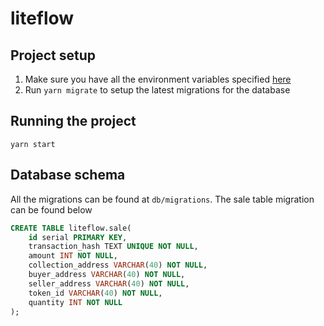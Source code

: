 # liteflow

## Project setup

1. Make sure you have all the environment variables specified [here](./.env.example)
2. Run `yarn migrate` to setup the latest migrations for the database

## Running the project

`yarn start`

## Database schema

All the migrations can be found at `db/migrations`. The sale table migration can be found below

```sql
CREATE TABLE liteflow.sale(
    id serial PRIMARY KEY,
    transaction_hash TEXT UNIQUE NOT NULL,
    amount INT NOT NULL,
    collection_address VARCHAR(40) NOT NULL,
    buyer_address VARCHAR(40) NOT NULL,
    seller_address VARCHAR(40) NOT NULL,
    token_id VARCHAR(40) NOT NULL,
    quantity INT NOT NULL
);

```
